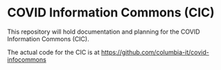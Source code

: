 COVID Information Commons (CIC)
================================

This repository will hold documentation and planning for the COVID Information
Commons (CIC).

The actual code for the CIC is at https://github.com/columbia-it/covid-infocommons
